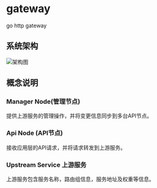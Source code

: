 # gateway
go http gateway

## 系统架构
![架构图](http://processon.com/chart_image/5c3b0847e4b048f108cdf001.png)

## 概念说明
### Manager Node(管理节点)
提供上游服务的管理操作，并将变更信息同步到多台API节点。
### Api Node (API节点)
接收应用层的API请求，并将请求转发到上游服务。
### Upstream Service 上游服务
上游服务包含服务名称，路由组信息，服务地址及权重等信息。